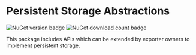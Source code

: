 # Persistent Storage Abstractions

[![NuGet version badge](https://img.shields.io/nuget/v/OpenTelemetry.PersistentStorage.Abstractions)](https://www.nuget.org/packages/OpenTelemetry.PersistentStorage.Abstractions)
[![NuGet download count badge](https://img.shields.io/nuget/dt/OpenTelemetry.PersistentStorage.Abstractions)](https://www.nuget.org/packages/OpenTelemetry.PersistentStorage.Abstractions)

This package includes APIs which can be extended by exporter owners to implement
persistent storage.
